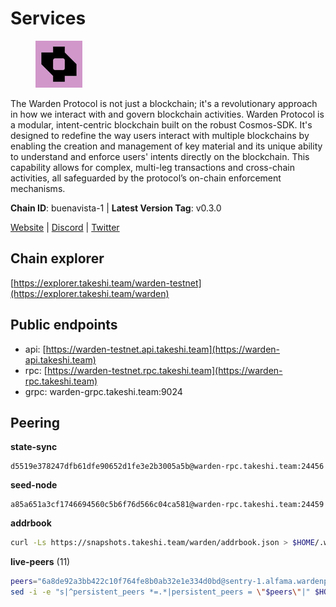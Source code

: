 # Services

<figure><img src="https://github.com/takeshi-val/Logo/raw/main/warden.png" alt=""><figcaption></figcaption></figure>

The Warden Protocol is not just a blockchain; it's a revolutionary approach in how we interact with and govern blockchain activities. Warden Protocol is a modular, intent-centric blockchain built on the robust Cosmos-SDK. It's designed to redefine the way users interact with multiple blockchains by enabling the creation and management of key material and its unique ability to understand and enforce users' intents directly on the blockchain. This capability allows for complex, multi-leg transactions and cross-chain activities, all safeguarded by the protocol’s on-chain enforcement mechanisms.

**Chain ID**: buenavista-1 | **Latest Version Tag**: v0.3.0 

[Website](https://wardenprotocol.org) | [Discord](https://discord.com/invite/wardenprotocol) | [Twitter](https://twitter.com/wardenprotocol)


## Chain explorer
[https://explorer.takeshi.team/warden-testnet](https://explorer.takeshi.team/warden)

## Public endpoints

* api: [https://warden-testnet.api.takeshi.team](https://warden-api.takeshi.team)
* rpc: [https://warden-testnet.rpc.takeshi.team](https://warden-rpc.takeshi.team)
* grpc: warden-grpc.takeshi.team:9024

## Peering

**state-sync**

```text
d5519e378247dfb61dfe90652d1fe3e2b3005a5b@warden-rpc.takeshi.team:24456
```

**seed-node**

```text
a85a651a3cf1746694560c5b6f76d566c04ca581@warden-rpc.takeshi.team:24459
```

**addrbook**
```bash
curl -Ls https://snapshots.takeshi.team/warden/addrbook.json > $HOME/.warden/config/addrbook.json
```

**live-peers** (11)
```bash
peers="6a8de92a3bb422c10f764fe8b0ab32e1e334d0bd@sentry-1.alfama.wardenprotocol.org:26656,7560460b016ee0867cae5642adace5d011c6c0ae@sentry-2.alfama.wardenprotocol.org:26656,24ad598e2f3fc82630554d98418d26cc3edf28b9@sentry-3.alfama.wardenprotocol.org:26656"
sed -i -e "s|^persistent_peers *=.*|persistent_peers = \"$peers\"|" $HOME/.warden/config/config.toml
```

